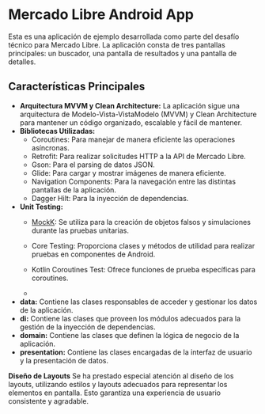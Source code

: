 # **Mercado Libre Android App**

Esta es una aplicación de ejemplo desarrollada como parte del desafío técnico para Mercado Libre. La aplicación consta de tres pantallas principales: un buscador, una pantalla de resultados y una pantalla de detalles.

## **Características Principales**

- **Arquitectura MVVM y Clean Architecture:** La aplicación sigue una arquitectura de Modelo-Vista-VistaModelo (MVVM) y Clean Architecture para mantener un código organizado, escalable y fácil de mantener.
- **Bibliotecas Utilizadas:**
    - Coroutines: Para manejar de manera eficiente las operaciones asíncronas.
    - Retrofit: Para realizar solicitudes HTTP a la API de Mercado Libre.
    - Gson: Para el parsing de datos JSON.
    - Glide: Para cargar y mostrar imágenes de manera eficiente.
    - Navigation Components: Para la navegación entre las distintas pantallas de la aplicación.
    - Dagger Hilt: Para la inyección de dependencias.
- **Unit Testing:**
    - [MockK](https://mockk.io/): Se utiliza para la creación de objetos falsos y simulaciones durante las pruebas unitarias.
    - Core Testing: Proporciona clases y métodos de utilidad para realizar pruebas en componentes de Android.
    - Kotlin Coroutines Test: Ofrece funciones de prueba específicas para coroutines.
 
    -
- **data:** Contiene las clases responsables de acceder y gestionar los datos de la aplicación.
- **di:** Contiene las clases que proveen los módulos adecuados para la gestión de la inyección de dependencias.
- **domain:** Contiene las clases que definen la lógica de negocio de la aplicación.
- **presentation:** Contiene las clases encargadas de la interfaz de usuario y la presentación de datos.

**Diseño de Layouts**
Se ha prestado especial atención al diseño de los layouts, utilizando estilos y layouts adecuados para representar los elementos en pantalla. Esto garantiza una experiencia de usuario consistente y agradable.
